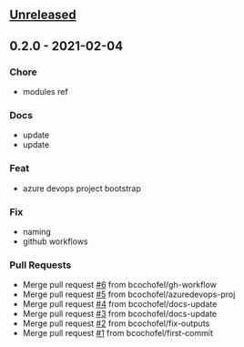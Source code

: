<a name="unreleased"></a>
## [Unreleased]


<a name="0.2.0"></a>
## 0.2.0 - 2021-02-04
### Chore
- modules ref

### Docs
- update
- update

### Feat
- azure devops project bootstrap

### Fix
- naming
- github workflows

### Pull Requests
- Merge pull request [#6](https://github.com/bcochofel/terraform-azuredevops-project/issues/6) from bcochofel/gh-workflow
- Merge pull request [#5](https://github.com/bcochofel/terraform-azuredevops-project/issues/5) from bcochofel/azuredevops-proj
- Merge pull request [#4](https://github.com/bcochofel/terraform-azuredevops-project/issues/4) from bcochofel/docs-update
- Merge pull request [#3](https://github.com/bcochofel/terraform-azuredevops-project/issues/3) from bcochofel/docs-update
- Merge pull request [#2](https://github.com/bcochofel/terraform-azuredevops-project/issues/2) from bcochofel/fix-outputs
- Merge pull request [#1](https://github.com/bcochofel/terraform-azuredevops-project/issues/1) from bcochofel/first-commit


[Unreleased]: https://github.com/bcochofel/terraform-azuredevops-project/compare/0.2.0...HEAD
